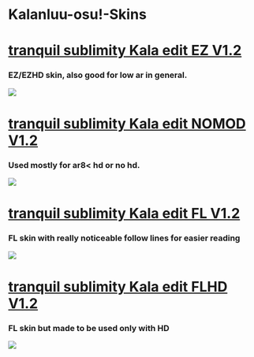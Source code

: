 # Kalanluu-osu!-Skins

# [tranquil sublimity Kala edit EZ V1.2](https://drive.google.com/file/d/17wtuKNth6W7yRLgXLdKnt0DepF43nlT5/view?usp=sharing)
### EZ/EZHD skin, also good for low ar in general.
![](https://i.imgur.com/YzBk5JW.jpg)

# [tranquil sublimity Kala edit NOMOD V1.2](https://drive.google.com/file/d/11z8E46ThhH48nhQQlLBBJIFtFpyJtlBT/view?usp=sharing)
### Used mostly for ar8< hd or no hd.
![](https://i.imgur.com/Y2Ot8vK.jpg)
# [tranquil sublimity Kala edit FL V1.2](https://drive.google.com/file/d/11z8E46ThhH48nhQQlLBBJIFtFpyJtlBT/view?usp=sharing)
### FL skin with really noticeable follow lines for easier reading
![](https://i.imgur.com/oMkXr43.jpg)
# [tranquil sublimity Kala edit FLHD V1.2](https://drive.google.com/file/d/1AqjES4t3PGeAKwIRJMvuC7CBfW_HVz1s/view?usp=sharing)
### FL skin but made to be used only with HD
![](https://i.imgur.com/aqFyvgK.jpg)
